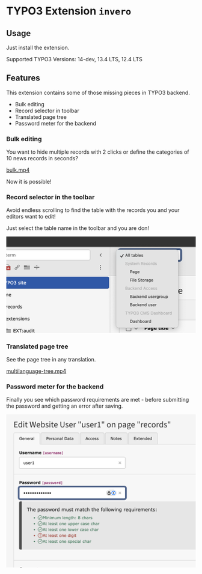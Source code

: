 # TYPO3 Extension `invero`

## Usage

Just install the extension.

Supported TYPO3 Versions: 14-dev, 13.4 LTS, 12.4 LTS

## Features

This extension contains some of those missing pieces in TYPO3 backend.

- Bulk editing
- Record selector in toolbar
- Translated page tree
- Password meter for the backend

### Bulk editing

You want to hide multiple records with 2 clicks or define the categories of 10 news records in seconds?

[bulk.mp4](Resources/Public/Screenshots/bulk.mp4)

Now it is possible!

### Record selector in the toolbar

Avoid endless scrolling to find the table with the records you and your editors want to edit!

Just select the table name in the toolbar and you are don!

![record-selector.png](Resources/Public/Screenshots/record-selector.png)

### Translated page tree

See the page tree in any translation.

[multilanguage-tree.mp4](Resources/Public/Screenshots/multilanguage-tree.mp4)

### Password meter for the backend

Finally you see which password requirements are met - before submitting the password and getting an error after saving.

![password-meter.png](Resources/Public/Screenshots/password-meter.png)
